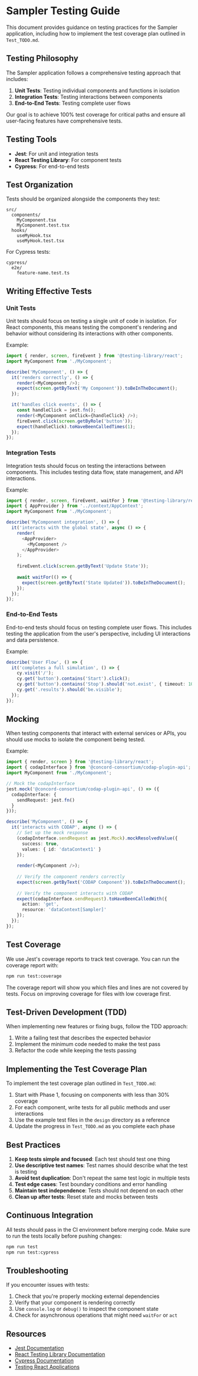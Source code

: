 # Sampler Testing Guide

This document provides guidance on testing practices for the Sampler application, including how to implement the test coverage plan outlined in `Test_TODO.md`.

## Testing Philosophy

The Sampler application follows a comprehensive testing approach that includes:

1. **Unit Tests**: Testing individual components and functions in isolation
2. **Integration Tests**: Testing interactions between components
3. **End-to-End Tests**: Testing complete user flows

Our goal is to achieve 100% test coverage for critical paths and ensure all user-facing features have comprehensive tests.

## Testing Tools

- **Jest**: For unit and integration tests
- **React Testing Library**: For component tests
- **Cypress**: For end-to-end tests

## Test Organization

Tests should be organized alongside the components they test:

```
src/
  components/
    MyComponent.tsx
    MyComponent.test.tsx
  hooks/
    useMyHook.tsx
    useMyHook.test.tsx
```

For Cypress tests:

```
cypress/
  e2e/
    feature-name.test.ts
```

## Writing Effective Tests

### Unit Tests

Unit tests should focus on testing a single unit of code in isolation. For React components, this means testing the component's rendering and behavior without considering its interactions with other components.

Example:

```typescript
import { render, screen, fireEvent } from '@testing-library/react';
import MyComponent from './MyComponent';

describe('MyComponent', () => {
  it('renders correctly', () => {
    render(<MyComponent />);
    expect(screen.getByText('My Component')).toBeInTheDocument();
  });

  it('handles click events', () => {
    const handleClick = jest.fn();
    render(<MyComponent onClick={handleClick} />);
    fireEvent.click(screen.getByRole('button'));
    expect(handleClick).toHaveBeenCalledTimes(1);
  });
});
```

### Integration Tests

Integration tests should focus on testing the interactions between components. This includes testing data flow, state management, and API interactions.

Example:

```typescript
import { render, screen, fireEvent, waitFor } from '@testing-library/react';
import { AppProvider } from '../context/AppContext';
import MyComponent from './MyComponent';

describe('MyComponent integration', () => {
  it('interacts with the global state', async () => {
    render(
      <AppProvider>
        <MyComponent />
      </AppProvider>
    );
    
    fireEvent.click(screen.getByText('Update State'));
    
    await waitFor(() => {
      expect(screen.getByText('State Updated')).toBeInTheDocument();
    });
  });
});
```

### End-to-End Tests

End-to-end tests should focus on testing complete user flows. This includes testing the application from the user's perspective, including UI interactions and data persistence.

Example:

```typescript
describe('User Flow', () => {
  it('completes a full simulation', () => {
    cy.visit('/');
    cy.get('button').contains('Start').click();
    cy.get('button').contains('Stop').should('not.exist', { timeout: 10000 });
    cy.get('.results').should('be.visible');
  });
});
```

## Mocking

When testing components that interact with external services or APIs, you should use mocks to isolate the component being tested.

Example:

```typescript
import { render, screen } from '@testing-library/react';
import { codapInterface } from '@concord-consortium/codap-plugin-api';
import MyComponent from './MyComponent';

// Mock the codapInterface
jest.mock('@concord-consortium/codap-plugin-api', () => ({
  codapInterface: {
    sendRequest: jest.fn()
  }
}));

describe('MyComponent', () => {
  it('interacts with CODAP', async () => {
    // Set up the mock response
    (codapInterface.sendRequest as jest.Mock).mockResolvedValue({
      success: true,
      values: { id: 'dataContext1' }
    });
    
    render(<MyComponent />);
    
    // Verify the component renders correctly
    expect(screen.getByText('CODAP Component')).toBeInTheDocument();
    
    // Verify the component interacts with CODAP
    expect(codapInterface.sendRequest).toHaveBeenCalledWith({
      action: 'get',
      resource: 'dataContext[Sampler]'
    });
  });
});
```

## Test Coverage

We use Jest's coverage reports to track test coverage. You can run the coverage report with:

```bash
npm run test:coverage
```

The coverage report will show you which files and lines are not covered by tests. Focus on improving coverage for files with low coverage first.

## Test-Driven Development (TDD)

When implementing new features or fixing bugs, follow the TDD approach:

1. Write a failing test that describes the expected behavior
2. Implement the minimum code needed to make the test pass
3. Refactor the code while keeping the tests passing

## Implementing the Test Coverage Plan

To implement the test coverage plan outlined in `Test_TODO.md`:

1. Start with Phase 1, focusing on components with less than 30% coverage
2. For each component, write tests for all public methods and user interactions
3. Use the example test files in the `design` directory as a reference
4. Update the progress in `Test_TODO.md` as you complete each phase

## Best Practices

1. **Keep tests simple and focused**: Each test should test one thing
2. **Use descriptive test names**: Test names should describe what the test is testing
3. **Avoid test duplication**: Don't repeat the same test logic in multiple tests
4. **Test edge cases**: Test boundary conditions and error handling
5. **Maintain test independence**: Tests should not depend on each other
6. **Clean up after tests**: Reset state and mocks between tests

## Continuous Integration

All tests should pass in the CI environment before merging code. Make sure to run the tests locally before pushing changes:

```bash
npm run test
npm run test:cypress
```

## Troubleshooting

If you encounter issues with tests:

1. Check that you're properly mocking external dependencies
2. Verify that your component is rendering correctly
3. Use `console.log` or `debug()` to inspect the component state
4. Check for asynchronous operations that might need `waitFor` or `act`

## Resources

- [Jest Documentation](https://jestjs.io/docs/getting-started)
- [React Testing Library Documentation](https://testing-library.com/docs/react-testing-library/intro/)
- [Cypress Documentation](https://docs.cypress.io/guides/overview/why-cypress)
- [Testing React Applications](https://reactjs.org/docs/testing.html) 